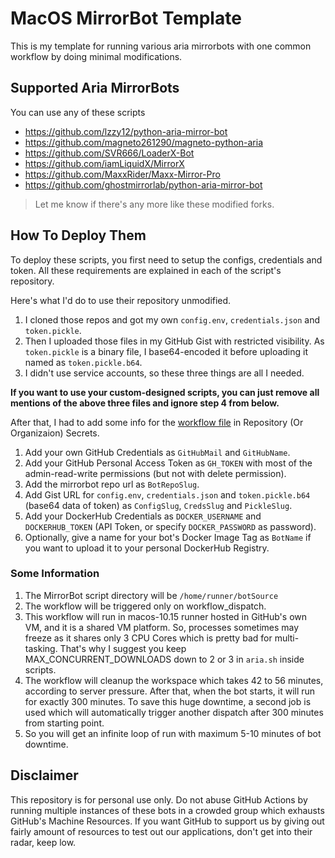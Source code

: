 # MacOS MirrorBot Template

This is my template for running various aria mirrorbots with one common workflow by doing minimal modifications.

## Supported Aria MirrorBots

You can use any of these scripts

- https://github.com/lzzy12/python-aria-mirror-bot
- https://github.com/magneto261290/magneto-python-aria
- https://github.com/SVR666/LoaderX-Bot
- https://github.com/iamLiquidX/MirrorX
- https://github.com/MaxxRider/Maxx-Mirror-Pro
- https://github.com/ghostmirrorlab/python-aria-mirror-bot

> Let me know if there's any more like these modified forks.

## How To Deploy Them

To deploy these scripts, you first need to setup the configs, credentials and token.
All these requirements are explained in each of the script's repository.

Here's what I'd do to use their repository unmodified.

1. I cloned those repos and got my own `config.env`, `credentials.json` and `token.pickle`.
2. Then I uploaded those files in my GitHub Gist with restricted visibility.
As `token.pickle` is a binary file, I base64-encoded it before uploading it named as `token.pickle.b64`.
3. I didn't use service accounts, so these three things are all I needed.

**If you want to use your custom-designed scripts, you can just remove all mentions of the above three files and ignore step 4 from below.**

After that, I had to add some info for the [workflow file](.github/workflows/main.yml) in Repository (Or Organizaion) Secrets. 

1. Add your own GitHub Credentials as `GitHubMail` and `GitHubName`.
2. Add your GitHub Personal Access Token as `GH_TOKEN` with most of the admin-read-write permissions (but not with delete permission).
3. Add the mirrorbot repo url as `BotRepoSlug`.
4. Add Gist URL for `config.env`, `credentials.json` and `token.pickle.b64` (base64 data of token) as `ConfigSlug`, `CredsSlug` and `PickleSlug`.
5. Add your DockerHub Credentials as `DOCKER_USERNAME` and `DOCKERHUB_TOKEN` (API Token, or specify `DOCKER_PASSWORD` as password).
6. Optionally, give a name for your bot's Docker Image Tag as `BotName` if you want to upload it to your personal DockerHub Registry.

### Some Information

1. The MirrorBot script directory will be `/home/runner/botSource`
2. The workflow will be triggered only on workflow_dispatch.
3. This workflow will run in macos-10.15 runner hosted in GitHub's own VM, and it is a shared VM platform.
So, processes sometimes may freeze as it shares only 3 CPU Cores which is pretty bad for multi-tasking.
That's why I suggest you keep MAX_CONCURRENT_DOWNLOADS down to 2 or 3 in `aria.sh` inside scripts.
3. The workflow will cleanup the workspace which takes 42 to 56 minutes, according to server pressure.
After that, when the bot starts, it will run for exactly 300 minutes.
To save this huge downtime, a second job is used which will automatically trigger another dispatch after 300 minutes from starting point.
4. So you will get an infinite loop of run with maximum 5-10 minutes of bot downtime.

## Disclaimer

This repository is for personal use only.
Do not abuse GitHub Actions by running multiple instances of these bots in a crowded group which exhausts GitHub's Machine Resources.
If you want GitHub to support us by giving out fairly amount of resources to test out our applications, don't get into their radar, keep low.
